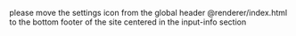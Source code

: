 please move the settings icon from the global header @renderer/index.html
to the bottom footer of the site
centered in the input-info section